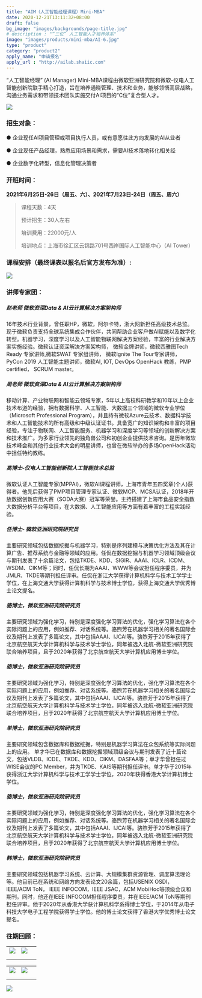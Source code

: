 ```yaml
---
title: "AIM（人工智能经理课程）Mini-MBA"
date: 2020-12-21T13:11:32+08:00
draft: false
bg_image: "images/backgrounds/page-title.jpg"
# description : "“三位” 人工智能人才培养体系"
image: "images/products/mini-mba/AI-6.jpg"
type: "product"
category: "product2"
apply_name: "申请报名"
apply_url : "http://ailab.shaiic.com"
---
```


“人工智能经理” (AI Manager) Mini-MBA课程由微软亚洲研究院和微软-仪电人工智能创新院联手精心打造，旨在培养通晓管理、技术和业务，能够领悟高层战略，沟通业务需求和带领技术团队实施交付AI项目的“C位”复合型人才。

![](/images/products/mini-mba/1.png)

### 招生对象：

● 企业现任AI项目管理或项目执行人员，或有意愿往此方向发展的AI从业者

● 企业现任产品经理，熟悉应用场景和需求，需要AI技术落地转化相关经

● 企业数字化转型，信息化管理决策者

### 开班时间：

**2021年6月25日-26日（周五、六）、2021年7月23日-24日（周五、周六）**

>课程天数：4天 
>
>预计招生：30人左右 
>
>培训费用：22000元/人 
>
>培训地点：上海市徐汇区云锦路701号西岸国际人工智能中心（AI Tower） 

### 课程安排（最终课表以报名后官方发布为准）:

![](/images/products/mini-mba/7.png)

### 讲师专家团：

##### 赵老师 微软资深Data & AI云计算解决方案架构师

16年技术行业背景，曾任职HP，微软，阿尔卡特，浙大网新担任高级技术总监。现于微软负责支持全球系统集成合作伙伴，共同帮助企业客户做AI赋能以及数字化转型。机器学习，深度学习以及人工智能物联网解决方案经验，丰富的行业解决方案实施经验。微软认证资深解决方案架构师， 微软金牌讲师，微软西雅图Tech Ready 专家讲师,微软SWAT 专家组讲师， 微软Ignite The Tour专家讲师，PyCon 2019 人工智能主题讲师，微软AI, IOT, DevOps OpenHack 教练，PMP certified， SCRUM master。

##### 周老师 微软资深Data & AI云计算解决方案架构师

移动计算、产业物联网和智能云领域专家，5年以上高校科研教学和10年以上企业技术布道的经验，拥有数据科学、人工智能、大数据三个领域的微软专业学位（Microsoft Professional Program），并且持有微软Azure云技术、数据科学技术和人工智能技术的所有高级和中级认证证书。具备宽广的知识架构和丰富的项目经验，专注于物联网、人工智能服务、机器学习和深度学习等领域的创新解决方案和技术推广。为多家行业领先的独角兽公司和初创企业提供技术咨询。是历年微软技术峰会和其他行业技术大会的明星讲师，也曾在微软举办的多场OpenHack活动中担任特约教练。

##### 高博士-仪电人工智能创新院人工智能技术总监

微软认证人工智能专家(MPPAI)，微软AI课程讲师，上海市青年五四奖章(个人)获得者。他先后获得了PMP项目管理专家认证、微软MCP、MCSA认证，2018年开放数据创新应用大赛（SODA大赛）冠军等荣誉。主持搭建了上海市食品安全指数大数据分析平台等项目，在大数据、人工智能应用等方面有着丰富的工程实践经验。

##### 任博士- 微软亚洲研究院研究员

主要研究领域包括数据挖掘与机器学习，特别是序列建模与决策优化方法及其在计算广告、推荐系统与金融等领域的应用。任侃在数据挖掘与机器学习领域顶级会议与期刊发表了十余篇论文，包括TKDE、KDD、SIGIR、AAAI、ICLR、ICDM、WSDM、CIKM等；同时，任侃长期为AAAI、WWW等会议担任程序委员，并为JMLR、TKDE等期刊担任评审。任侃在浙江大学获得计算机科学与技术工学学士学位，在上海交通大学获得计算机科学与技术博士学位，获得上海交通大学优秀博士论文提名。

##### 骆博士，微软亚洲研究院研究员

主要研究领域为强化学习，特别是深度强化学习算法的优化，强化学习算法在各个实际问题上的应用，例如推荐、对话系统等。骆煦芳在机器学习相关的著名国际会议及期刊上发表了多篇论文，其中包括AAAI、IJCAI等。骆煦芳于2015年获得了北京航空航天大学计算机科学与技术学士学位，同年被选入北航-微软亚洲研究院联合培养项目，且于2020年获得了北京航空航天大学计算机应用博士学位。

##### 骆博士，微软亚洲研究院研究员

主要研究领域为强化学习，特别是深度强化学习算法的优化，强化学习算法在各个实际问题上的应用，例如推荐、对话系统等。骆煦芳在机器学习相关的著名国际会议及期刊上发表了多篇论文，其中包括AAAI、IJCAI等。骆煦芳于2015年获得了北京航空航天大学计算机科学与技术学士学位，同年被选入北航-微软亚洲研究院联合培养项目，且于2020年获得了北京航空航天大学计算机应用博士学位。

##### 单博士，微软亚洲研究院研究员

主要研究领域包含数据库和数据挖掘，特别是机器学习算法在众包系统等实际问题上的应用。 单才华已在数据库和数据挖掘领域顶级会议与期刊发表了近十篇论文，包括VLDB、ICDE、TKDE、KDD、CIKM、DASFAA等；单才华曾担任过WISE会议的PC  Member，并为TKDE、KAIS等期刊担任评审。单才华于2015年获得浙江大学计算机科学与技术工学学士学位，2020年获得香港大学计算机博士学位。

##### 骆博士，微软亚洲研究院研究员

主要研究领域为强化学习，特别是深度强化学习算法的优化，强化学习算法在各个实际问题上的应用，例如推荐、对话系统等。骆煦芳在机器学习相关的著名国际会议及期刊上发表了多篇论文，其中包括AAAI、IJCAI等。骆煦芳于2015年获得了北京航空航天大学计算机科学与技术学士学位，同年被选入北航-微软亚洲研究院联合培养项目，且于2020年获得了北京航空航天大学计算机应用博士学位。


##### 韩博士，微软亚洲研究院研究员

主要研究领域包括机器学习系统、云计算、大规模集群资源管理、调度算法理论等。他目前已在系统和网络方向发表论文20余篇，包括USENIX OSDI，IEEE/ACM ToN，   IEEE INFOCOM，IEEE JSAC，ACM MobiHoc等顶级会议和期刊。同时，他还在IEEE INFOCOM担任程序委员，并在IEEE/ACM ToN等期刊担任评审。他于2020年从香港大学获计算机科学系得博士学位，于2014年从电子科技大学电子工程学院获得学士学位。他的博士论文获得了香港大学优秀博士论文提名。

### 往期回顾：

|      |      |      |
| ---- | ---- | ---- |
|   ![](/images/products/mini-mba/2.jpg)   | ![](/images/products/mini-mba/3.jpg)      |      |
|   |      |      |
|      |      |      |

|      |      |      |
| ---- | ---- | ---- |
|   ![](/images/products/mini-mba/4.jpg)   | ![](/images/products/mini-mba/5.jpg)      |      |
|   |      |      |
|      |      |      |

![](/images/products/mini-mba/6.jpg) 
